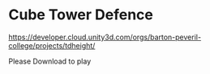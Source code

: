 # Cube Tower Defence

https://developer.cloud.unity3d.com/orgs/barton-peveril-college/projects/tdheight/

Please Download to play
